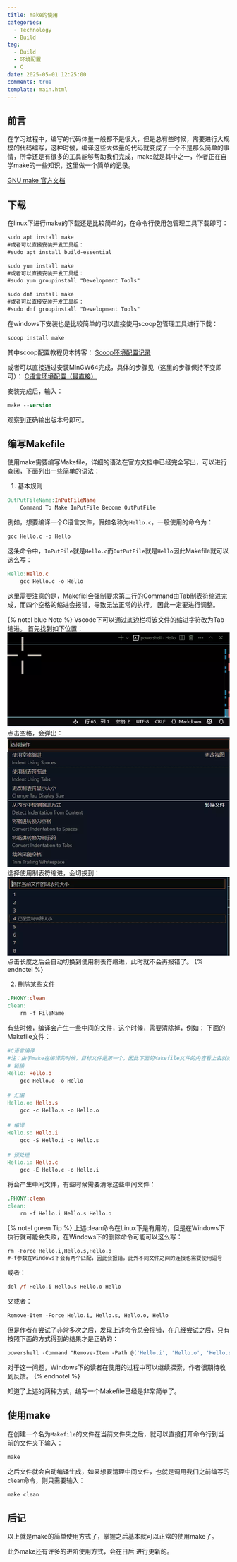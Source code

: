 ```yaml
---
title: make的使用
categories:
  - Technology
  - Build
tag:
  - Build
  - 环境配置
  - C
date: 2025-05-01 12:25:00
comments: true
template: main.html
---
```

## 前言
在学习过程中，编写的代码体量一般都不是很大，但是总有些时候，需要进行大规模的代码编写，这种时候，编译这些大体量的代码就变成了一个不是那么简单的事情，所幸还是有很多的工具能够帮助我们完成，make就是其中之一，作者正在自学make的一些知识，这里做一个简单的记录。

[GNU make 官方文档](https://www.gnu.org/software/make/manual/make.html)

## 下载
在linux下进行make的下载还是比较简单的，在命令行使用包管理工具下载即可：
```ps
sudo apt install make
#或者可以直接安装开发工具组：
#sudo apt install build-essential
```
```ps
sudo yum install make
#或者可以直接安装开发工具组：
#sudo yum groupinstall "Development Tools"
```
```ps
sudo dnf install make
#或者可以直接安装开发工具组：
#sudo dnf groupinstall "Development Tools"
```

在windows下安装也是比较简单的可以直接使用scoop包管理工具进行下载：
```ps
scoop install make
```
其中scoop配置教程见本博客：
[Scoop环境配置记录](../Scoop/Scoop.md)

或者可以直接通过安装MinGW64完成，具体的步骤见（这里的步骤保持不变即可）：
[C语言环境配置（最直接）](../Scoop/Scoop.md)

安装完成后，输入：
```ps
make --version
```
观察到正确输出版本号即可。

## 编写Makefile
使用make需要编写Makefile，详细的语法在官方文档中已经完全写出，可以进行查阅，下面列出一些简单的语法：

1. 基本规则
```Makefile
OutPutFileName:InPutFileName
	Command To Make InPutFile Become OutPutFile
```
例如，想要编译一个C语言文件，假如名称为`Hello.c`，一般使用的命令为：
```ps
gcc Hello.c -o Hello
```
这条命令中，`InPutFile`就是`Hello.c`而`OutPutFile`就是`Hello`因此Makefile就可以这么写：
```Makefile
Hello:Hello.c
	gcc Hello.c -o Hello
```

这里需要注意的是，Makefiel会强制要求第二行的Command由Tab制表符缩进完成，而四个空格的缩进会报错，导致无法正常的执行。
因此一定要进行调整。

{% notel blue Note %}
Vscode下可以通过底边栏将该文件的缩进字符改为Tab缩进。
首先找到如下位置：
![](img/1.webp)
点击空格，会弹出：
![](img/2.webp)
选择使用制表符缩进，会切换到：
![](img/3.webp)
点击长度之后会自动切换到使用制表符缩进，此时就不会再报错了。
{% endnotel %}

2. 删除某些文件
```Makefile
.PHONY:clean
clean:
	rm -f FileName
```
有些时候，编译会产生一些中间的文件，这个时候，需要清除掉，例如：
下面的Makefile文件：
```Makefile
#C语言编译
#注：由于make在编译的时候，目标文件是第一个，因此下面的Makefile文件的内容看上去就好像和正常的编译顺序不同
# 链接
Hello: Hello.o
	gcc Hello.o -o Hello

# 汇编
Hello.o: Hello.s
	gcc -c Hello.s -o Hello.o

# 编译
Hello.s: Hello.i
	gcc -S Hello.i -o Hello.s

# 预处理
Hello.i: Hello.c
	gcc -E Hello.c -o Hello.i
```
将会产生中间文件，有些时候需要清除这些中间文件：
```Makefile
.PHONY:clean
clean:
	rm -f Hello.i Hello.s Hello.o
```

{% notel green Tip %}
上述clean命令在Linux下是有用的，但是在Windows下执行就可能会失败，在Windows下的删除命令可能可以这么写：
```ps
rm -Force Hello.i,Hello.s,Hello.o
#-f参数在Windows下会有两个匹配，因此会报错，此外不同文件之间的连接也需要使用逗号
```
或者：
```ps
del /f Hello.i Hello.s Hello.o Hello
```
又或者：
```ps
Remove-Item -Force Hello.i, Hello.s, Hello.o, Hello
```

但是作者在尝试了非常多次之后，发现上述命令总会报错，在几经尝试之后，只有按照下面的方式得到的结果才是正确的：
```ps
powershell -Command "Remove-Item -Path @('Hello.i', 'Hello.o', 'Hello.s') -Force -ErrorAction SilentlyContinue"
```

对于这一问题，Windows下的读者在使用的过程中可以继续探索，作者很期待收到反馈。
{% endnotel %}

知道了上述的两种方式，编写一个Makefile已经是非常简单了。

## 使用make
在创建一个名为`Makefile`的文件在当前文件夹之后，就可以直接打开命令行到当前的文件夹下输入：
```ps
make
```
之后文件就会自动编译生成，如果想要清理中间文件，也就是调用我们之前编写的`clean`命令，则只需要输入：
```ps
make clean
```

## 后记
以上就是make的简单使用方式了，掌握之后基本就可以正常的使用make了。

此外make还有许多的进阶使用方式，会在日后 进行更新的。